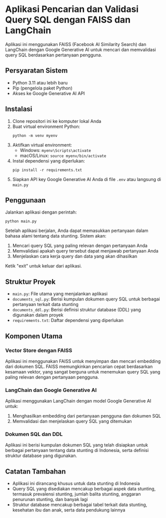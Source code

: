 # Aplikasi Pencarian dan Validasi Query SQL dengan FAISS dan LangChain

Aplikasi ini menggunakan FAISS (Facebook AI Similarity Search) dan LangChain dengan Google Generative AI untuk mencari dan memvalidasi query SQL berdasarkan pertanyaan pengguna.

## Persyaratan Sistem

- Python 3.11 atau lebih baru
- Pip (pengelola paket Python)
- Akses ke Google Generative AI API

## Instalasi

1. Clone repositori ini ke komputer lokal Anda
2. Buat virtual environment Python:
   ```
   python -m venv myenv
   ```
3. Aktifkan virtual environment:
   - Windows: `myenv\Scripts\activate`
   - macOS/Linux: `source myenv/bin/activate`
4. Instal dependensi yang diperlukan:
   ```
   pip install -r requirements.txt
   ```
5. Siapkan API key Google Generative AI Anda di file `.env` atau langsung di `main.py`

## Penggunaan

Jalankan aplikasi dengan perintah:
```
python main.py
```

Setelah aplikasi berjalan, Anda dapat memasukkan pertanyaan dalam bahasa alami tentang data stunting. Sistem akan:
1. Mencari query SQL yang paling relevan dengan pertanyaan Anda
2. Memvalidasi apakah query tersebut dapat menjawab pertanyaan Anda
3. Menjelaskan cara kerja query dan data yang akan dihasilkan

Ketik "exit" untuk keluar dari aplikasi.

## Struktur Proyek

- `main.py`: File utama yang menjalankan aplikasi
- `documents_sql.py`: Berisi kumpulan dokumen query SQL untuk berbagai pertanyaan terkait data stunting
- `documents_ddl.py`: Berisi definisi struktur database (DDL) yang digunakan dalam proyek
- `requirements.txt`: Daftar dependensi yang diperlukan

## Komponen Utama

### Vector Store dengan FAISS

Aplikasi ini menggunakan FAISS untuk menyimpan dan mencari embedding dari dokumen SQL. FAISS memungkinkan pencarian cepat berdasarkan kesamaan vektor, yang sangat berguna untuk menemukan query SQL yang paling relevan dengan pertanyaan pengguna.

### LangChain dan Google Generative AI

Aplikasi menggunakan LangChain dengan model Google Generative AI untuk:
1. Menghasilkan embedding dari pertanyaan pengguna dan dokumen SQL
2. Memvalidasi dan menjelaskan query SQL yang ditemukan

### Dokumen SQL dan DDL

Aplikasi ini berisi kumpulan dokumen SQL yang telah disiapkan untuk berbagai pertanyaan tentang data stunting di Indonesia, serta definisi struktur database yang digunakan.

## Catatan Tambahan

- Aplikasi ini dirancang khusus untuk data stunting di Indonesia
- Query SQL yang disediakan mencakup berbagai aspek data stunting, termasuk prevalensi stunting, jumlah balita stunting, anggaran penurunan stunting, dan banyak lagi
- Struktur database mencakup berbagai tabel terkait data stunting, kesehatan ibu dan anak, serta data pendukung lainnya

